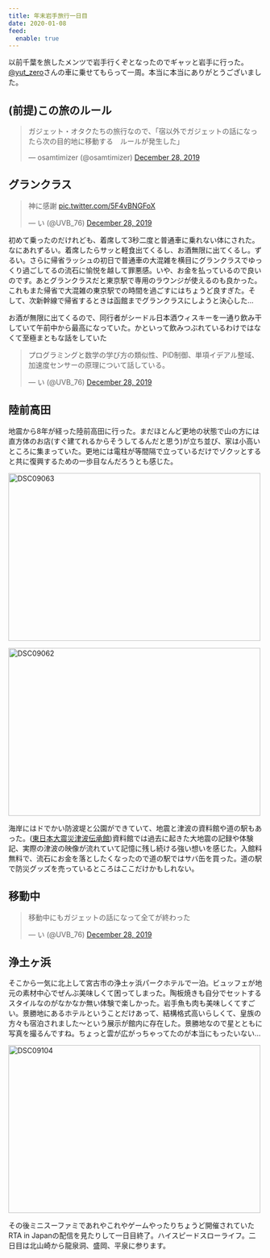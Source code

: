 ```yaml
---
title: 年末岩手旅行一日目
date: 2020-01-08
feed:
  enable: true
---
```


以前千葉を旅したメンツで岩手行くぞとなったのでギャッと岩手に行った。[@yut_zero](https://twitter.com/yut_zero)さんの車に乗せてもらって一周。本当に本当にありがとうございました。

## (前提)この旅のルール

<blockquote class="twitter-tweet"><p lang="ja" dir="ltr">ガジェット・オタクたちの旅行なので、「宿以外でガジェットの話になったら次の目的地に移動する　ルールが発生した」</p>&mdash; osamtimizer (@osamtimizer) <a href="https://twitter.com/osamtimizer/status/1210827794755645441?ref_src=twsrc%5Etfw">December 28, 2019</a></blockquote> <script async src="https://platform.twitter.com/widgets.js" charset="utf-8"></script>

## グランクラス

<blockquote class="twitter-tweet"><p lang="ja" dir="ltr">神に感謝 <a href="https://t.co/5F4vBNGFoX">pic.twitter.com/5F4vBNGFoX</a></p>&mdash; い (@UVB_76) <a href="https://twitter.com/UVB_76/status/1210745646853918721?ref_src=twsrc%5Etfw">December 28, 2019</a></blockquote> <script async src="https://platform.twitter.com/widgets.js" charset="utf-8"></script>

初めて乗ったのだけれども、着席して3秒二度と普通車に乗れない体にされた。なにあれずるい。着席したらサッと軽食出てくるし、お酒無限に出てくるし。ずるい。さらに帰省ラッシュの初日で普通車の大混雑を横目にグランクラスでゆっくり過ごしてるの流石に愉悦を越して罪悪感。いや、お金を払っているので良いのです。あとグランクラスだと東京駅で専用のラウンジが使えるのも良かった。これもまた帰省で大混雑の東京駅での時間を過ごすにはちょうど良すぎた。そして、次新幹線で帰省するときは函館までグランクラスにしようと決心した…

お酒が無限に出てくるので、同行者がシードル日本酒ウィスキーを一通り飲み干していて午前中から最高になっていた。かといって飲みつぶれているわけではなくて至極まともな話をしていた
<blockquote class="twitter-tweet"><p lang="ja" dir="ltr">プログラミングと数学の学び方の類似性、PID制御、単項イデアル整域、加速度センサーの原理について話している。</p>&mdash; い (@UVB_76) <a href="https://twitter.com/UVB_76/status/1210770846639218690?ref_src=twsrc%5Etfw">December 28, 2019</a></blockquote> <script async src="https://platform.twitter.com/widgets.js" charset="utf-8"></script>

## 陸前高田

地震から8年が経った陸前高田に行った。まだほとんど更地の状態で山の方には直方体のお店(すぐ建てれるからそうしてるんだと思う)が立ち並び、家は小高いところに集まっていた。更地には電柱が等間隔で立っているだけでゾクッとすると共に復興するための一歩目なんだろうとも感じた。

<a data-flickr-embed="true" href="https://www.flickr.com/photos/uvb_76/49331385273/in/album-72157712520396157/" title="DSC09063"><img src="https://live.staticflickr.com/65535/49331385273_8f4bbc5b2b.jpg" width="500" height="333" alt="DSC09063"></a><script async src="//embedr.flickr.com/assets/client-code.js" charset="utf-8"></script>

<a data-flickr-embed="true" href="https://www.flickr.com/photos/uvb_76/49331385373/in/album-72157712520396157/" title="DSC09062"><img src="https://live.staticflickr.com/65535/49331385373_c0ff511476.jpg" width="500" height="333" alt="DSC09062"></a><script async src="//embedr.flickr.com/assets/client-code.js" charset="utf-8"></script>

海岸にはドでかい防波堤と公園ができていて、地震と津波の資料館や道の駅もあった。([東日本大震災津波伝承館](https://iwate-tsunami-memorial.jp/))資料館では過去に起きた大地震の記録や体験記、実際の津波の映像が流れていて記憶に残し続ける強い想いを感じた。入館料無料で、流石にお金を落としたくなったので道の駅ではサバ缶を買った。道の駅で防災グッズを売っているところはここだけかもしれない。

## 移動中

<blockquote class="twitter-tweet"><p lang="ja" dir="ltr">移動中にもガジェットの話になって全てが終わった</p>&mdash; い (@UVB_76) <a href="https://twitter.com/UVB_76/status/1210849123466788865?ref_src=twsrc%5Etfw">December 28, 2019</a></blockquote> <script async src="https://platform.twitter.com/widgets.js" charset="utf-8"></script>

## 浄土ヶ浜

そこから一気に北上して宮古市の浄土ヶ浜パークホテルで一泊。ビュッフェが地元の素材中心でぜんぶ美味しくて困ってしまった。陶板焼きも自分でセットするスタイルなのがなかなか無い体験で楽しかった。岩手魚も肉も美味しくてすごい。景勝地にあるホテルということだけあって、結構格式高いらしくて、皇族の方々も宿泊されました～という展示が館内に存在した。景勝地なので星とともに写真を撮るんですね。ちょっと雲が広がっちゃってたのが本当にもったいない…

<a data-flickr-embed="true" href="https://www.flickr.com/photos/uvb_76/49332075427/in/album-72157712520396157/" title="DSC09104"><img src="https://live.staticflickr.com/65535/49332075427_e703b5b99a.jpg" width="500" height="333" alt="DSC09104"></a><script async src="//embedr.flickr.com/assets/client-code.js" charset="utf-8"></script>

その後ミニスーファミであれやこれやゲームやったりちょうど開催されていたRTA in Japanの配信を見たりして一日目終了。ハイスピードスローライフ。二日目は北山崎から龍泉洞、盛岡、平泉に参ります。
